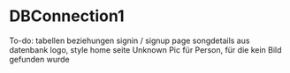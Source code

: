 # DBConnection1
To-do:
tabellen beziehungen
signin / signup page
songdetails aus datenbank
logo, style
home seite
Unknown Pic für Person, für die kein Bild gefunden wurde
